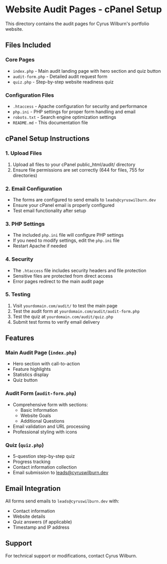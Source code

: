 # Website Audit Pages - cPanel Setup

This directory contains the audit pages for Cyrus Wilburn's portfolio website.

## Files Included

### Core Pages
- `index.php` - Main audit landing page with hero section and quiz button
- `audit-form.php` - Detailed audit request form
- `quiz.php` - Step-by-step website readiness quiz

### Configuration Files
- `.htaccess` - Apache configuration for security and performance
- `php.ini` - PHP settings for proper form handling and email
- `robots.txt` - Search engine optimization settings
- `README.md` - This documentation file

## cPanel Setup Instructions

### 1. Upload Files
1. Upload all files to your cPanel public_html/audit/ directory
2. Ensure file permissions are set correctly (644 for files, 755 for directories)

### 2. Email Configuration
- The forms are configured to send emails to `leads@cyruswilburn.dev`
- Ensure your cPanel email is properly configured
- Test email functionality after setup

### 3. PHP Settings
- The included `php.ini` file will configure PHP settings
- If you need to modify settings, edit the `php.ini` file
- Restart Apache if needed

### 4. Security
- The `.htaccess` file includes security headers and file protection
- Sensitive files are protected from direct access
- Error pages redirect to the main audit page

### 5. Testing
1. Visit `yourdomain.com/audit/` to test the main page
2. Test the audit form at `yourdomain.com/audit/audit-form.php`
3. Test the quiz at `yourdomain.com/audit/quiz.php`
4. Submit test forms to verify email delivery

## Features

### Main Audit Page (`index.php`)
- Hero section with call-to-action
- Feature highlights
- Statistics display
- Quiz button

### Audit Form (`audit-form.php`)
- Comprehensive form with sections:
  - Basic Information
  - Website Goals
  - Additional Questions
- Email validation and URL processing
- Professional styling with icons

### Quiz (`quiz.php`)
- 5-question step-by-step quiz
- Progress tracking
- Contact information collection
- Email submission to leads@cyruswilburn.dev

## Email Integration
All forms send emails to `leads@cyruswilburn.dev` with:
- Contact information
- Website details
- Quiz answers (if applicable)
- Timestamp and IP address

## Support
For technical support or modifications, contact Cyrus Wilburn.
